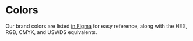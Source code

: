 # Colors
Our brand colors are listed [in Figma](https://www.figma.com/file/Otn3wXzeK52f7gld41ZWIX/CivicActions-Brand-Library?type=design&node-id=0%3A6&mode=design&t=56C3QYwwGPLG4uRe-1) for easy reference, along with the HEX, RGB, CMYK, and USWDS equivalents.
